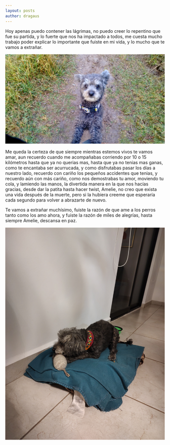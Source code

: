 ```yaml
---
layout: posts
author: dragaus
---
```

Hoy apenas puedo contener las lágrimas, no puedo creer lo repentino que fue su partida, y lo fuerte que nos ha impactado a todos, me cuesta mucho trabajo poder explicar lo importante que fuiste en mi vida, y lo mucho que te vamos a extrañar.

![Amelie corriendo](/assets/images/amelie/Amielie_parque.jpeg)

Me queda la certeza de que siempre mientras estemos vivos te vamos amar, aun recuerdo cuando me acompañabas corriendo por 10 o 15 kilómetros hasta que ya no querias mas, hasta que ya no tenias mas ganas, como te encantaba ser acurrucada, y como disfrutabas pasar los días a nuestro lado, recuerdo con cariño los pequeños accidentes que tenias, y recuerdo aún con más cariño, como nos demostrabas tu amor, moviendo tu cola, y lamiendo las manos, la divertida manera en la que nos hacías gracias, desde dar la patita hasta hacer twist, Amelie, no creo que exista una vida después de la muerte, pero si la hubiera creeme que esperaría cada segundo para volver a abrazarte de nuevo.

Te vamos a extrañar muchísimo, fuiste la razón de que ame a los perros tanto como los amo ahora, y fuiste la razón de miles de alegrías, hasta siempre Amelie, descansa en paz.

![Amelie mordiendo un jueguete](/assets/images/amelie/ultima_amelie.jpeg)